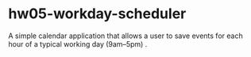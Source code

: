 # hw05-workday-scheduler
A simple calendar application that allows a user to save events for each hour of a typical working day (9am–5pm) .
